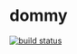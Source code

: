 dommy
=====

[![build status](https://secure.travis-ci.org/WebReflection/gitstrap.png 'status')](http://travis-ci.org/WebReflection/gitstrap)

